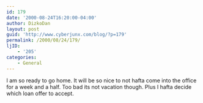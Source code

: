 ```yaml
---
id: 179
date: '2000-08-24T16:20:00-04:00'
author: DizkoDan
layout: post
guid: 'http://www.cyberjunx.com/blog/?p=179'
permalink: /2000/08/24/179/
ljID:
    - '205'
categories:
    - General
---
```


I am so ready to go home. It will be so nice to not hafta come into the office for a week and a half. Too bad its not vacation though. Plus I hafta decide which loan offer to accept.